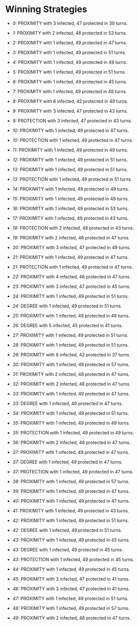 # Winning Strategies

* _0:_ PROXIMITY with 3 infected, 47 protected in 39 turns.


* _1:_ PROXIMITY with 2 infected, 48 protected in 53 turns.


* _2:_ PROXIMITY with 1 infected, 49 protected in 47 turns.


* _3:_ PROXIMITY with 1 infected, 49 protected in 51 turns.


* _4:_ PROXIMITY with 1 infected, 49 protected in 49 turns.


* _5:_ PROXIMITY with 1 infected, 49 protected in 51 turns.


* _6:_ PROXIMITY with 1 infected, 49 protected in 45 turns.


* _7:_ PROXIMITY with 1 infected, 49 protected in 49 turns.


* _8:_ PROXIMITY with 8 infected, 42 protected in 49 turns.


* _9:_ PROXIMITY with 3 infected, 47 protected in 43 turns.


* _9:_ PROTECTION with 3 infected, 47 protected in 43 turns.


* _10:_ PROXIMITY with 1 infected, 49 protected in 47 turns.


* _10:_ PROTECTION with 1 infected, 49 protected in 47 turns.


* _11:_ PROXIMITY with 1 infected, 49 protected in 49 turns.


* _12:_ PROXIMITY with 1 infected, 49 protected in 51 turns.


* _13:_ PROXIMITY with 1 infected, 49 protected in 51 turns.


* _13:_ PROTECTION with 1 infected, 49 protected in 51 turns.


* _14:_ PROXIMITY with 1 infected, 49 protected in 49 turns.


* _15:_ PROXIMITY with 1 infected, 49 protected in 49 turns.


* _16:_ PROXIMITY with 1 infected, 49 protected in 53 turns.


* _17:_ PROXIMITY with 1 infected, 49 protected in 43 turns.


* _18:_ PROTECTION with 2 infected, 48 protected in 43 turns.


* _19:_ PROXIMITY with 2 infected, 48 protected in 47 turns.


* _20:_ PROXIMITY with 3 infected, 47 protected in 49 turns.


* _21:_ PROXIMITY with 1 infected, 49 protected in 47 turns.


* _21:_ PROTECTION with 1 infected, 49 protected in 47 turns.


* _22:_ PROXIMITY with 4 infected, 46 protected in 47 turns.


* _23:_ PROXIMITY with 3 infected, 47 protected in 45 turns.


* _24:_ PROXIMITY with 1 infected, 49 protected in 51 turns.


* _24:_ DEGREE with 1 infected, 49 protected in 51 turns.


* _25:_ PROXIMITY with 1 infected, 49 protected in 49 turns.


* _26:_ DEGREE with 5 infected, 45 protected in 41 turns.


* _27:_ PROXIMITY with 1 infected, 49 protected in 51 turns.


* _28:_ PROXIMITY with 1 infected, 49 protected in 51 turns.


* _29:_ PROXIMITY with 8 infected, 42 protected in 37 turns.


* _30:_ PROXIMITY with 1 infected, 49 protected in 57 turns.


* _31:_ PROXIMITY with 2 infected, 48 protected in 47 turns.


* _32:_ PROXIMITY with 2 infected, 48 protected in 47 turns.


* _33:_ PROXIMITY with 1 infected, 49 protected in 47 turns.


* _33:_ DEGREE with 1 infected, 49 protected in 47 turns.


* _34:_ PROXIMITY with 1 infected, 49 protected in 51 turns.


* _35:_ PROXIMITY with 1 infected, 49 protected in 49 turns.


* _35:_ PROTECTION with 1 infected, 49 protected in 49 turns.


* _36:_ PROXIMITY with 2 infected, 48 protected in 47 turns.


* _37:_ PROXIMITY with 1 infected, 49 protected in 47 turns.


* _37:_ DEGREE with 1 infected, 49 protected in 47 turns.


* _37:_ PROTECTION with 1 infected, 49 protected in 47 turns.


* _38:_ PROXIMITY with 1 infected, 49 protected in 57 turns.


* _39:_ PROXIMITY with 1 infected, 49 protected in 47 turns.


* _40:_ PROXIMITY with 1 infected, 49 protected in 47 turns.


* _41:_ PROXIMITY with 1 infected, 49 protected in 43 turns.


* _42:_ PROXIMITY with 1 infected, 49 protected in 51 turns.


* _42:_ DEGREE with 1 infected, 49 protected in 51 turns.


* _43:_ PROXIMITY with 1 infected, 49 protected in 45 turns.


* _43:_ DEGREE with 1 infected, 49 protected in 45 turns.


* _43:_ PROTECTION with 1 infected, 49 protected in 45 turns.


* _44:_ PROXIMITY with 1 infected, 49 protected in 45 turns.


* _45:_ PROXIMITY with 3 infected, 47 protected in 41 turns.


* _46:_ PROXIMITY with 3 infected, 47 protected in 41 turns.


* _47:_ PROXIMITY with 1 infected, 49 protected in 51 turns.


* _48:_ PROXIMITY with 1 infected, 49 protected in 57 turns.


* _49:_ PROXIMITY with 2 infected, 48 protected in 47 turns.



